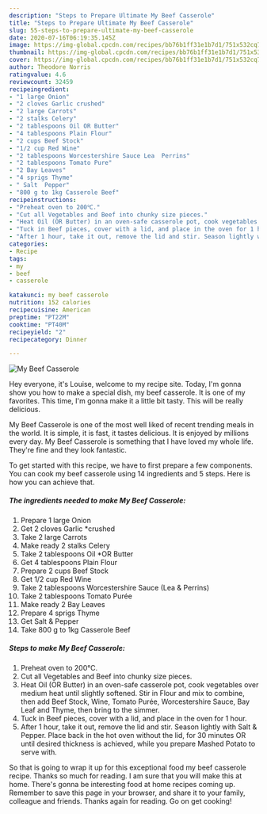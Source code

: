 ```yaml
---
description: "Steps to Prepare Ultimate My Beef Casserole"
title: "Steps to Prepare Ultimate My Beef Casserole"
slug: 55-steps-to-prepare-ultimate-my-beef-casserole
date: 2020-07-16T06:19:35.145Z
image: https://img-global.cpcdn.com/recipes/bb76b1ff31e1b7d1/751x532cq70/my-beef-casserole-recipe-main-photo.jpg
thumbnail: https://img-global.cpcdn.com/recipes/bb76b1ff31e1b7d1/751x532cq70/my-beef-casserole-recipe-main-photo.jpg
cover: https://img-global.cpcdn.com/recipes/bb76b1ff31e1b7d1/751x532cq70/my-beef-casserole-recipe-main-photo.jpg
author: Theodore Norris
ratingvalue: 4.6
reviewcount: 32459
recipeingredient:
- "1 large Onion"
- "2 cloves Garlic crushed"
- "2 large Carrots"
- "2 stalks Celery"
- "2 tablespoons Oil OR Butter"
- "4 tablespoons Plain Flour"
- "2 cups Beef Stock"
- "1/2 cup Red Wine"
- "2 tablespoons Worcestershire Sauce Lea  Perrins"
- "2 tablespoons Tomato Pure"
- "2 Bay Leaves"
- "4 sprigs Thyme"
- " Salt  Pepper"
- "800 g to 1kg Casserole Beef"
recipeinstructions:
- "Preheat oven to 200℃."
- "Cut all Vegetables and Beef into chunky size pieces."
- "Heat Oil (OR Butter) in an oven-safe casserole pot, cook vegetables over medium heat until slightly softened. Stir in Flour and mix to combine, then add Beef Stock, Wine, Tomato Purée, Worcestershire Sauce, Bay Leaf and Thyme, then bring to the simmer."
- "Tuck in Beef pieces, cover with a lid, and place in the oven for 1 hour."
- "After 1 hour, take it out, remove the lid and stir. Season lightly with Salt &amp; Pepper. Place back in the hot oven without the lid, for 30 minutes OR until desired thickness is achieved, while you prepare Mashed Potato to serve with."
categories:
- Recipe
tags:
- my
- beef
- casserole

katakunci: my beef casserole 
nutrition: 152 calories
recipecuisine: American
preptime: "PT22M"
cooktime: "PT40M"
recipeyield: "2"
recipecategory: Dinner

---
```



![My Beef Casserole](https://img-global.cpcdn.com/recipes/bb76b1ff31e1b7d1/751x532cq70/my-beef-casserole-recipe-main-photo.jpg)

Hey everyone, it's Louise, welcome to my recipe site. Today, I'm gonna show you how to make a special dish, my beef casserole. It is one of my favorites. This time, I'm gonna make it a little bit tasty. This will be really delicious.



My Beef Casserole is one of the most well liked of recent trending meals in the world. It is simple, it is fast, it tastes delicious. It is enjoyed by millions every day. My Beef Casserole is something that I have loved my whole life. They're fine and they look fantastic.


To get started with this recipe, we have to first prepare a few components. You can cook my beef casserole using 14 ingredients and 5 steps. Here is how you can achieve that.

<!--inarticleads1-->

##### The ingredients needed to make My Beef Casserole:

1. Prepare 1 large Onion
1. Get 2 cloves Garlic *crushed
1. Take 2 large Carrots
1. Make ready 2 stalks Celery
1. Take 2 tablespoons Oil *OR Butter
1. Get 4 tablespoons Plain Flour
1. Prepare 2 cups Beef Stock
1. Get 1/2 cup Red Wine
1. Take 2 tablespoons Worcestershire Sauce (Lea &amp; Perrins)
1. Take 2 tablespoons Tomato Purée
1. Make ready 2 Bay Leaves
1. Prepare 4 sprigs Thyme
1. Get  Salt &amp; Pepper
1. Take 800 g to 1kg Casserole Beef




<!--inarticleads2-->

##### Steps to make My Beef Casserole:

1. Preheat oven to 200℃.
1. Cut all Vegetables and Beef into chunky size pieces.
1. Heat Oil (OR Butter) in an oven-safe casserole pot, cook vegetables over medium heat until slightly softened. Stir in Flour and mix to combine, then add Beef Stock, Wine, Tomato Purée, Worcestershire Sauce, Bay Leaf and Thyme, then bring to the simmer.
1. Tuck in Beef pieces, cover with a lid, and place in the oven for 1 hour.
1. After 1 hour, take it out, remove the lid and stir. Season lightly with Salt &amp; Pepper. Place back in the hot oven without the lid, for 30 minutes OR until desired thickness is achieved, while you prepare Mashed Potato to serve with.




So that is going to wrap it up for this exceptional food my beef casserole recipe. Thanks so much for reading. I am sure that you will make this at home. There's gonna be interesting food at home recipes coming up. Remember to save this page in your browser, and share it to your family, colleague and friends. Thanks again for reading. Go on get cooking!
